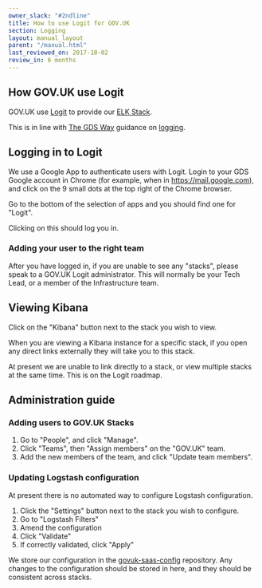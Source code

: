 ```yaml
---
owner_slack: "#2ndline"
title: How to use Logit for GOV.UK
section: Logging
layout: manual_layout
parent: "/manual.html"
last_reviewed_on: 2017-10-02
review_in: 6 months
---
```


## How GOV.UK use Logit

GOV.UK use [Logit](https://logit.io) to provide our [ELK Stack](https://www.elastic.co/webinars/introduction-elk-stack).

This is in line with [The GDS Way](https://gds-way.cloudapps.digital/) guidance
on [logging](https://gds-way.cloudapps.digital/standards/logging.html).

## Logging in to Logit

We use a Google App to authenticate users with Logit. Login to your GDS Google account in Chrome
(for example, when in https://mail.google.com), and click on the 9 small dots at the top
right of the Chrome browser.

Go to the bottom of the selection of apps and you should find one for "Logit".

Clicking on this should log you in.

### Adding your user to the right team

After you have logged in, if you are unable to see any "stacks", please speak to
a GOV.UK Logit administrator. This will normally be your Tech Lead, or a member of
the Infrastructure team.

## Viewing Kibana

Click on the "Kibana" button next to the stack you wish to view.

When you are viewing a Kibana instance for a specific stack, if you open any direct
links externally they will take you to this stack.

At present we are unable to link directly to a stack, or view multiple stacks
at the same time. This is on the Logit roadmap.

## Administration guide

### Adding users to GOV.UK Stacks

1. Go to "People", and click "Manage".
2. Click "Teams", then "Assign members" on the "GOV.UK" team.
3. Add the new members of the team, and click "Update team members".

### Updating Logstash configuration

At present there is no automated way to configure Logstash configuration.

1. Click the "Settings" button next to the stack you wish to configure.
2. Go to "Logstash Filters"
3. Amend the configuration
4. Click "Validate"
5. If correctly validated, click "Apply"

We store our configuration in the [govuk-saas-config](https://github.com/alphagov/govuk-saas-config)
repository. Any changes to the configuration should be stored in here, and they
should be consistent across stacks.
